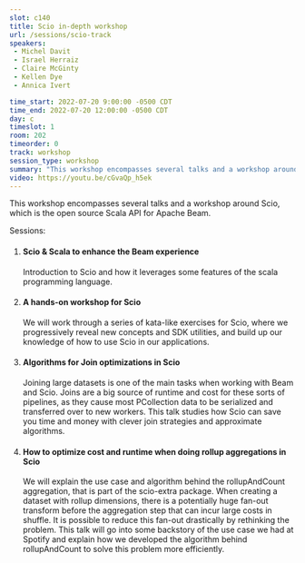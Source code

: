 ```yaml
---
slot: c140
title: Scio in-depth workshop
url: /sessions/scio-track
speakers:
 - Michel Davit
 - Israel Herraiz
 - Claire McGinty
 - Kellen Dye
 - Annica Ivert

time_start: 2022-07-20 9:00:00 -0500 CDT
time_end: 2022-07-20 12:00:00 -0500 CDT
day: c
timeslot: 1
room: 202
timeorder: 0
track: workshop
session_type: workshop
summary: "This workshop encompasses several talks and a workshop around Scio, which is the open source Scala API for Apache Beam."
video: https://youtu.be/cGvaQp_h5ek
---
```


This workshop encompasses several talks and a workshop around Scio, which is the open source Scala API for Apache Beam.

Sessions:

1. #### Scio & Scala to enhance the Beam experience
   Introduction to Scio and how it leverages some features of the scala programming language.

2. #### A hands-on workshop for Scio
   We will work through a series of kata-like exercises for Scio, where we progressively reveal new concepts and SDK utilities, and build up our knowledge of how to use Scio in our applications.

3. #### Algorithms for Join optimizations in Scio
   Joining large datasets is one of the main tasks when working with Beam and Scio. Joins are a big source of runtime and cost for these sorts of pipelines, as they cause most PCollection data to be serialized and transferred over to new workers. This talk studies how Scio can save you time and money with clever join strategies and approximate algorithms.

4. #### How to optimize cost and runtime when doing rollup aggregations in Scio
   We will explain the use case and algorithm behind the rollupAndCount aggregation, that is part of the scio-extra package. When creating a dataset with rollup dimensions, there is a potentially huge fan-out transform before the aggregation step that can incur large costs in shuffle. It is possible to reduce this fan-out drastically by rethinking the problem. This talk will go into some backstory of the use case we had at Spotify and explain how we developed the algorithm behind rollupAndCount to solve this problem more efficiently.
